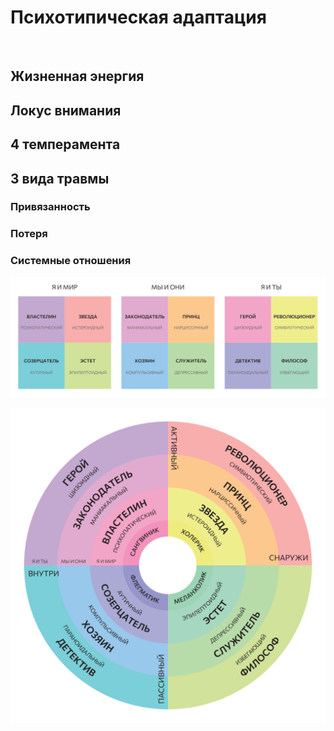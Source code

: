 # Психотипическая адаптация

&nbsp;

## Жизненная энергия

<Energy />


## Локус внимания

<Attention />


## 4 темперамента

<Temperaments />

## 3 вида травмы

### Привязанность

### Потеря

### Системные отношения


![](./square12.svg)

![](./circle12.svg)

